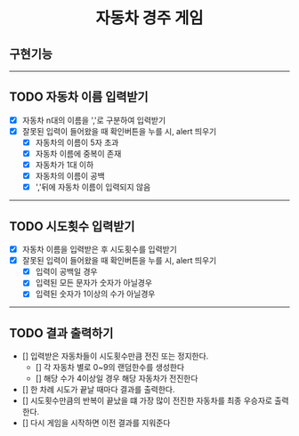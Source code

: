 <h1 align="middle">자동차 경주 게임</h1>

## 구현기능
---
## TODO 자동차 이름 입력받기
- [X] 자동차 n대의 이름을 ','로 구분하여 입력받기
- [X] 잘못된 입력이 들어왔을 때 확인버튼을 누를 시, alert 띄우기
    - [X] 자동차의 이름이 5자 초과
    - [X] 자동차 이름에 중복이 존재
    - [X] 자동차가 1대 이하
    - [X] 자동차의 이름이 공백
    - [X] ','뒤에 자동차 이름이 입력되지 않음
---

## TODO 시도횟수 입력받기
- [X] 자동차 이름을 입력받은 후 시도횟수를 입력받기
- [X] 잘못된 입력이 들어왔을 때 확인버튼을 누를 시, alert 띄우기
    - [X] 입력이 공백일 경우
    - [X] 입력된 모든 문자가 숫자가 아닐경우
    - [X] 입력된 숫자가 1이상의 수가 아닐경우
---

## TODO 결과 출력하기
- [] 입력받은 자동차들이 시도횟수만큼 전진 또는 정지한다.
    - [] 각 자동차 별로 0~9의 랜덤한수를 생성한다
    - [] 해당 수가 4이상일 경우 해당 자동차가 전진한다
- [] 한 차례 시도가 끝날 때마다 결과를 출력한다.
- [] 시도횟수만큼의 반복이 끝났을 떄 가장 많이 전진한 자동차를 최종 우승자로 출력한다.
- [] 다시 게임을 시작하면 이전 결과를 지워준다

